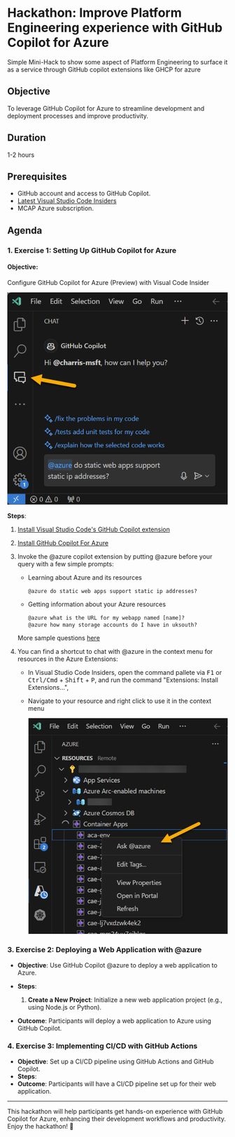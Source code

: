 # Hackathon: Improve Platform Engineering experience with GitHub Copilot for Azure 
Simple Mini-Hack to show some aspect of Platform Engineering to surface it as a service through GitHub copilot extensions like GHCP for azure

## Objective
To leverage GitHub Copilot for Azure to streamline development and deployment processes and improve productivity.

## Duration
1-2 hours

## Prerequisites
- GitHub account and access to GitHub Copilot.
- [Latest Visual Studio Code Insiders](https://code.visualstudio.com/insiders/)
- MCAP Azure subscription.

## Agenda


### 1. Exercise 1: Setting Up GitHub Copilot for Azure

####  **Objective**: 

  Configure GitHub Copilot for Azure (Preview) with Visual Code Insider

  ![image](/images/azure_extension.png)

**Steps**:
  1. [Install Visual Studio Code's GitHub Copilot extension](https://docs.github.com/en/copilot/quickstart)
  2. [Install GitHub Copilot For Azure](https://github.com/microsoft/GitHub-Copilot-for-Azure?tab=readme-ov-file#installation)
  3. Invoke the @azure copilot extension by putting @azure before your query with a few simple prompts:
      - Learning about Azure and its resources        
        ```
        @azure do static web apps support static ip addresses?        
        ```   
      - Getting information about your Azure resources
        ```
        @azure what is the URL for my webapp named [name]?
        @azure how many storage accounts do I have in uksouth?
        ```

      More sample questions [here](https://github.com/microsoft/GitHub-Copilot-for-Azure?tab=readme-ov-file#sample-questions)

  4. You can find a shortcut to chat with @azure in the context menu for resources in the Azure Extensions: 
    
      - In Visual Studio Code Insiders, open the command pallete via <kbd>F1</kbd> or <kbd>Ctrl/Cmd</kbd> + <kbd>Shift</kbd> + <kbd>P</kbd>, and run the command "Extensions: Install Extensions...",
    
      - Navigate to your resource and right click to use it in the context menu

        ![image](/images/contextualMenu.png)
      

### 3. Exercise 2: Deploying a Web Application with @azure
- **Objective**:
 Use GitHub Copilot @azure to deploy a web application to Azure.
- **Steps**:
  1. **Create a New Project**: Initialize a new web application project (e.g., using Node.js or Python).
 
- **Outcome**: Participants will deploy a web application to Azure using GitHub Copilot.

### 4. Exercise 3: Implementing CI/CD with GitHub Actions 
- **Objective**:
Set up a CI/CD pipeline using GitHub Actions and GitHub Copilot.
- **Steps**:
- **Outcome**: Participants will have a CI/CD pipeline set up for their web application.

---

This hackathon will help participants get hands-on experience with GitHub Copilot for Azure, enhancing their development workflows and productivity. Enjoy the hackathon! 🚀

